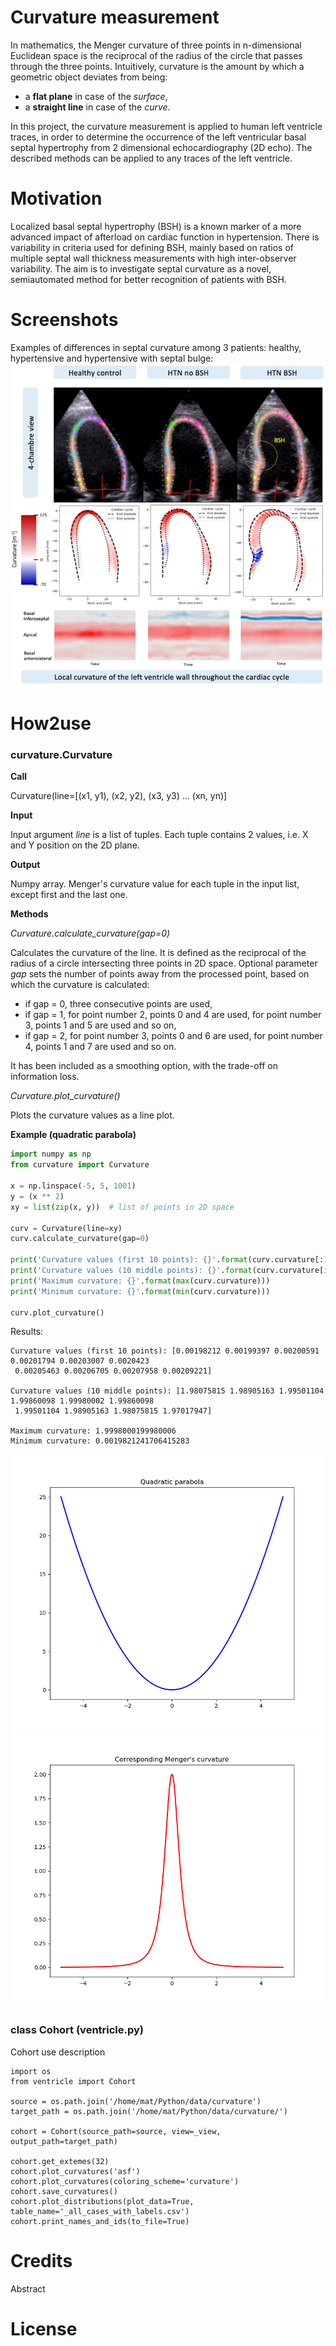 # Curvature measurement
In mathematics, the Menger curvature of three points in n-dimensional Euclidean space is the reciprocal of the 
radius of the circle that passes through the three points.  Intuitively, curvature is the amount by which a geometric 
object deviates from being:
* a **flat plane** in case of the *surface*, 
* a **straight line** in case of the *curve*.


In this project, the curvature measurement is applied to human left ventricle traces, in order to determine the 
occurrence of the left ventricular basal septal hypertrophy from 2 dimensional echocardiography (2D echo). The described
methods can be applied to any traces of the left ventricle. 

# Motivation
 Localized basal septal hypertrophy (BSH) is a known marker of a more advanced impact of afterload on cardiac function 
 in hypertension. There is variability in criteria used for defining BSH, mainly based on ratios of multiple septal wall
 thickness measurements with high inter-observer variability. The aim is to investigate septal curvature as a novel, 
 semiautomated method for better recognition of patients with BSH. 

# Screenshots
Examples of differences in septal curvature among 3 patients: healthy, hypertensive and hypertensive with septal bulge:
![curvature examples](images/Curvature_healthy_htn_bsh.png "Curvature differences among patient groups")

# How2use
### curvature.Curvature

**Call**

Curvature(line=[(x1, y1), (x2, y2), (x3, y3) ... (xn, yn)] 

**Input**

Input argument *line* is a list of tuples. Each tuple contains 2 values, i.e. X and Y position on the 2D plane. 

**Output** 

Numpy array. Menger's curvature value for each tuple in the input list, except first and the last one. 

**Methods** 

*Curvature.calculate_curvature(gap=0)* 

Calculates the curvature of the line. It is defined as the reciprocal of the radius of a circle intersecting three 
points in 2D space.
Optional parameter *gap* sets the number of points away from the processed point, based on which the curvature is calculated:
* if gap = 0, three consecutive points are used,
* if gap = 1, for point number 2, points 0 and 4 are used, for point number 3, points 1 and 5 are used and so on, 
* if gap = 2, for point number 3, points 0 and 6 are used, for point number 4, points 1 and 7 are used and so on. 

It has been included as a smoothing option, with the trade-off on information loss. 

*Curvature.plot_curvature()* 

Plots the curvature values as a line plot. 

**Example (quadratic parabola)**
```python
import numpy as np
from curvature import Curvature

x = np.linspace(-5, 5, 1001)
y = (x ** 2)
xy = list(zip(x, y))  # list of points in 2D space

curv = Curvature(line=xy)
curv.calculate_curvature(gap=0)

print('Curvature values (first 10 points): {}'.format(curv.curvature[:10]))
print('Curvature values (10 middle points): {}'.format(curv.curvature[int(len(x)/2-5):int(len(x)/2+5)]))
print('Maximum curvature: {}'.format(max(curv.curvature)))
print('Minimum curvature: {}'.format(min(curv.curvature)))

curv.plot_curvature()
```
Results:
```text
Curvature values (first 10 points): [0.00198212 0.00199397 0.00200591 0.00201794 0.00203007 0.0020423
 0.00205463 0.00206705 0.00207958 0.00209221]
 
Curvature values (10 middle points): [1.98075815 1.98905163 1.99501104 1.99860098 1.99980002 1.99860098
 1.99501104 1.98905163 1.98075815 1.97017947]
 
Maximum curvature: 1.9998000199980006
Minimum curvature: 0.0019821241706415283
```
![parabola](images/Parabola.png "Parabola, 1001 points")
![curvature](images/Curvature.png "Menger's curvature")

### class Cohort (ventricle.py)
Cohort use description
```Cohort usage for multiple curvature calculations
import os
from ventricle import Cohort

source = os.path.join('/home/mat/Python/data/curvature')
target_path = os.path.join('/home/mat/Python/data/curvature/')

cohort = Cohort(source_path=source, view=_view, output_path=target_path)

cohort.get_extemes(32)
cohort.plot_curvatures('asf')
cohort.plot_curvatures(coloring_scheme='curvature')
cohort.save_curvatures()
cohort.plot_distributions(plot_data=True, table_name='_all_cases_with_labels.csv')
cohort.print_names_and_ids(to_file=True)
```

# Credits
Abstract

# License
